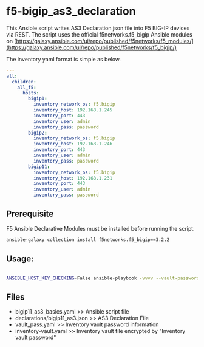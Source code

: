 # f5-bigip_as3_declaration

This Ansible script writes AS3 Declaration json file into F5 BIG-IP devices via REST. The script uses the official f5networks.f5_bigip Ansible modules on [https://galaxy.ansible.com/ui/repo/published/f5networks/f5_modules/](https://galaxy.ansible.com/ui/repo/published/f5networks/f5_bigip/)

The inventory yaml format is simple as below.


```yml
---
all:
  children:
    all_f5:
      hosts:
        bigip1:
          inventory_network_os: f5.bigip
          inventory_host: 192.168.1.245
          inventory_port: 443
          inventory_user: admin
          inventory_pass: password
        bigip2:
          inventory_network_os: f5.bigip
          inventory_host: 192.168.1.246
          inventory_port: 443
          inventory_user: admin
          inventory_pass: password
        bigip11:
          inventory_network_os: f5.bigip
          inventory_host: 192.168.1.231
          inventory_port: 443
          inventory_user: admin
          inventory_pass: password
```

## Prerequisite
F5 Ansible Declarative Modules must be installed before running the script.
```bash
ansible-galaxy collection install f5networks.f5_bigip==3.2.2
```

## Usage:
```bash

ANSIBLE_HOST_KEY_CHECKING=False ansible-playbook -vvvv --vault-password-file vault_pass.yaml -i inventory-vault.yaml bigip11_as3_basics.yaml --extra-vars="bigip=bigip11"
```

## Files
- bigip11_as3_basics.yaml >> Ansible script file
- declarations/bigip11_as3.json >> AS3 Declaration File
- vault_pass.yaml >> Inventory vault password information
- inventory-vault.yaml >> Inventory vault file encrypted by "Inventory vault password"

